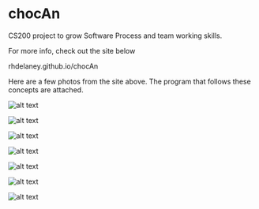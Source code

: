 # chocAn
CS200 project to grow Software Process and team working skills.

For more info, check out the site below

rhdelaney.github.io/chocAn

Here are a few photos from the site above. The program that follows these concepts are attached.


![alt text](https://github.com/rhdelaney/chocAn/tree/master/photos_for_readme/glossary.png "Glossary")


![alt text](https://github.com/rhdelaney/chocAn/tree/master/photos_for_readme/options.png "Options")


![alt text](https://github.com/rhdelaney/chocAn/tree/master/photos_for_readme/project1and2nav.png "project 1 and 2 navigation options")


![alt text](https://github.com/rhdelaney/chocAn/tree/master/photos_for_readme/project3nav.png	 "project 3 navigation options")


![alt text](https://github.com/rhdelaney/chocAn/tree/master/photos_for_readme/projectnav.png	 "Project Selection Options")


![alt text](https://github.com/rhdelaney/chocAn/tree/master/photos_for_readme/use_case.png	 "Use Cases")


![alt text](https://github.com/rhdelaney/chocAn/tree/master/photos_for_readme/work_effort.png	 "Work Effort")
